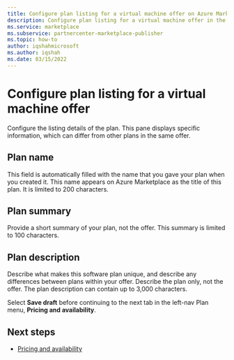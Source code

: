```yaml
---
title: Configure plan listing for a virtual machine offer on Azure Marketplace
description: Configure plan listing for a virtual machine offer in the Microsoft commercial marketplace.
ms.service: marketplace 
ms.subservice: partnercenter-marketplace-publisher
ms.topic: how-to
author: iqshahmicrosoft
ms.author: iqshah
ms.date: 03/15/2022
---
```


# Configure plan listing for a virtual machine offer

Configure the listing details of the plan. This pane displays specific information, which can differ from other plans in the same offer.

## Plan name

This field is automatically filled with the name that you gave your plan when you created it. This name appears on Azure Marketplace as the title of this plan. It is limited to 200 characters.

## Plan summary

Provide a short summary of your plan, not the offer. This summary is limited to 100 characters.

## Plan description

Describe what makes this software plan unique, and describe any differences between plans within your offer. Describe the plan only, not the offer. The plan description can contain up to 3,000 characters.

Select **Save draft** before continuing to the next tab in the left-nav Plan menu, **Pricing and availability**.

## Next steps

- [Pricing and availability](azure-vm-plan-pricing-and-availability.md)
